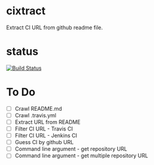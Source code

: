 # cixtract
Extract CI URL from github readme file.

# status
[![Build Status](https://secure.travis-ci.org/klau5dev/cixtract.png)](https://travis-ci.org/klau5dev/cixtract)

# To Do
- [ ] Crawl README.md
- [ ] Crawl .travis.yml
- [ ] Extract URL from README
- [ ] Filter CI URL - Travis CI
- [ ] Filter CI URL - Jenkins CI
- [ ] Guess CI by github URL
- [ ] Command line argument - get repository URL
- [ ] Command line argument - get multiple repository URL
